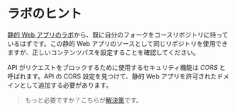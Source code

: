 # ラボのヒント

[静的 Web アプリのラボ](/labs/appservice-static/README.md)から、既に自分のフォークをコースリポジトリに持っているはずです。この静的 Web アプリのソースとして同じリポジトリを使用できますが、正しいコンテンツパスを設定することを確認してください。

API がリクエストをブロックするために使用するセキュリティ機能は _CORS_ と呼ばれます。API の CORS 設定を見つけて、静的 Web アプリを許可されたドメインとして追加する必要があります。

> もっと必要ですか？こちらが[解決策](solution_jp.md)です。
